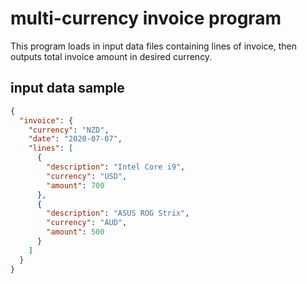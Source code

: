 # multi-currency invoice program

This program loads in input data files containing lines of invoice, then outputs
total invoice amount in desired currency.

## input data sample

```json
{
  "invoice": {
    "currency": "NZD",
    "date": "2020-07-07",
    "lines": [
      {
        "description": "Intel Core i9",
        "currency": "USD",
        "amount": 700
      },
      {
        "description": "ASUS ROG Strix",
        "currency": "AUD",
        "amount": 500
      }
    ]
  }
}
```